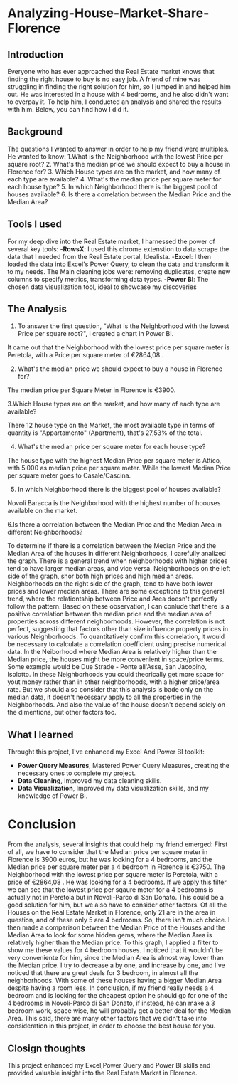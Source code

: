 # Analyzing-House-Market-Share-Florence

## Introduction
Everyone who has ever approached the Real Estate market knows that finding the right house to buy is no easy job. A friend of mine was struggling in finding the right solution for him, so I jumped in and helped him out. He was interested in a house with 4 bedrooms, 
and he also didn't want to overpay it. To help him, I conducted an analysis and shared the results with him. Below, you can find how I did it.

## Background
The questions I wanted to answer in order to help my friend were multiples. He wanted to know:
1.What is the Neighborhood with the lowest Price per square root?
2. What's the median price we should expect to buy a house in Florence for?
3. Which House types are on the market, and how many of each type are available?
4. What's the median price per square meter for each house type?
5. In which Neighborhood there is the biggest pool of houses available?
6. Is there a correlation between the Median Price and the Median Area?

## Tools I used
For my deep dive into the Real Estate market, I harnessed the power of several key tools:
-**RowsX**: I used this chrome extenstion to data scrape the data that I needed from the Real Estate portal, Idealista.
-**Excel**: I then loaded the data into Excel's Power Query, to clean the data and transform it to my needs. The Main cleaning jobs were: removing duplicates, create new columns to specify metrics, transforming data types.
-**Power BI**: The chosen data visualization tool, ideal to showcase my discoveries

## The Analysis
1. To answer the first question, "What is the Neighborhood with the lowest Price per square root?", I created a chart in Power BI.

It came out that the Neighborhood with the lowest price per square meter is Peretola, with a Price per square meter of  €2864,08 .

2. What's the median price we should expect to buy a house in Florence for?

The median price per Square Meter in Florence is €3900.

3.Which House types are on the market, and how many of each type are available?

There 12 house type on the Market, the most available type in terms of quantity is "Appartamento" (Apartment), that's 27,53% of the total. 

4. What's the median price per square meter for each house type?

The house type with the highest Median Price per square meter is Attico, with 5.000 as median price per square meter. While the lowest Median Price per square meter goes to Casale/Cascina.

5. In which Neighborhood there is the biggest pool of houses available?

Novoli Baracca is the Neighborhood with the highest number of hoouses available on the market.

6.Is there a correlation between the Median Price and the Median Area in different Neighborhoods?

To determine if there is a correlation between the Median Price and the Median Area of the houses in different Neighborhoods, I carefully analized the graph. There is a general trend when neighborhoods with higher prices tend to have larger median areas, and vice versa. Neighborhoods on the left side of the graph, shor both high prices and high median areas. Neighborhoods on the right side of the graph, tend to have both lower prices and lower median areas. There are some exceptions to this general trend, where the relationtship between Price and Area doesn't perfectly follow the pattern. Based on these observation, I can conlude that there is a positive correlation between the median price and the median area of properties across different neighborhoods. However, the correlation is not perfect, suggesting that factors other than size influence property prices in various Neighborhoods. To quantitatively confirm this correlation, it would be necessary to calculate a correlation coefficient using precise numerical data. In the Neiborhood where Median Area is relatively higher than the Median price, the houses might be more convenient in space/price terms. Some example would be Due Strade - Ponte all'Asse, San Jacopino, Isolotto. In these Neighborhoods you could theorically get more space for yout money rather than in other neighborhoods, with a higher price/area rate. But we should also consider that this analysis is bade only on the median data, it doesn't necessary apply to all the properties in the Neighborhoods. And also the value of the house doesn't depend solely on the dimentions, but other factors too. 

## What I learned
Throught this project, I've enhanced my Excel And Power BI toolkit:
 - **Power Query Measures**, Mastered Power Query Measures, creating the necessary ones to complete my project.
 - **Data Cleaning**, Improved my data cleaning skills.
 - **Data Visualization**, Improved my data visualization skills, and my knowledge of Power BI.
# Conclusion
From the analysis, several insights that could help my friend emerged: 
First of all, we have to consider that the Median price per square meter in Florence is 3900 euros, but he was looking for a 4 bedrooms, and the Median price per square meter per a 4 bedroom in Florence is  €3750. The Neighborhood with the lowest price per square meter is Peretola, with a price of  €2864,08 . He was looking for a 4 bedrooms. If we apply this filter we can see that the lowest price per sqaure meter for a 4 bedrooms is actually not in Peretola but in Novoli-Parco di San Donato. This could be a good solution for him, but we also have to consider other factors. Of all the Houses on the Real Estate Market in Florence, only 21 are in the area in question, and of these only 5 are 4 bedrooms. So, there isn't much choice. I then made a comparison between the Median Price of the Houses and the Median Area to look for some hidden gems, where the Median Area is relatively higher than the Median price. To this graph, I applied a filter to show me these values for 4 bedroom houses. I noticed that it wouldn't be very conveniente for him, since the Median Area is almost way lower than the Median price. I try to decrease a by one, and increase by one, and I've noticed that there are great deals for 3 bedroom, in almost all the neighborhoods. With some of these houses having a bigger Median Area despite having a room less. In conclusion, if my friend really needs a 4 bedroom and is looking for the cheapest option he should go for one of the 4 bedrooms in Novoli-Parco di San Donato, if instead, he can make a 3 bedroom work, space wise, he will probably get a better deal for the Median Area. This said, there are many other factors that we didn't take into consideration in this project, in order to choose the best house for you. 
## Closign thoughts
This project enhanced my Excel,Power Query and Power BI skills and provided valuable insight into the Real Estate Market in Florence. 
